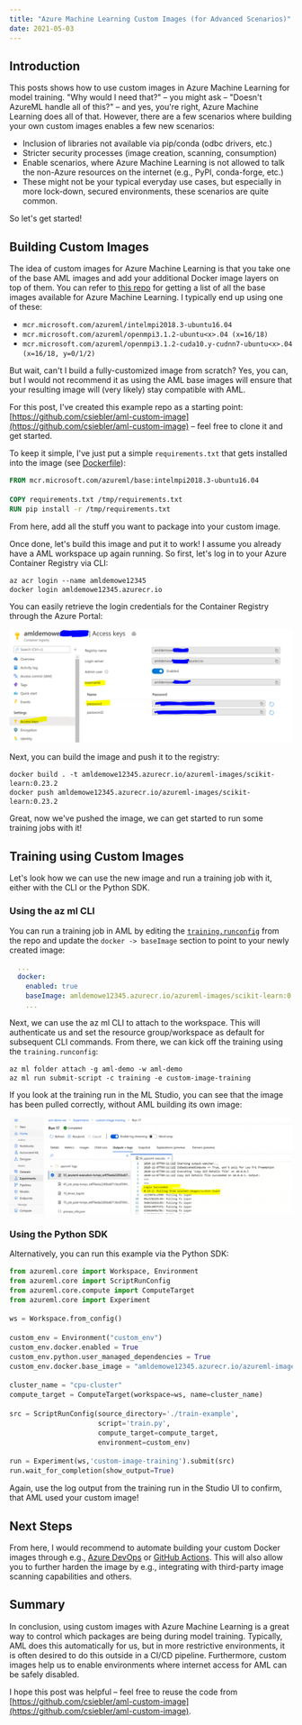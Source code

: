 ```yaml
---
title: "Azure Machine Learning Custom Images (for Advanced Scenarios)"
date: 2021-05-03
---
```

## Introduction

This posts shows how to use custom images in Azure Machine Learning for model training. "Why would I need that?" – you might ask – "Doesn't AzureML handle all of this?" – and yes, you're right, Azure Machine Learning does all of that. However, there are a few scenarios where building your own custom images enables a few new scenarios:

* Inclusion of libraries not available via pip/conda (odbc drivers, etc.)
* Stricter security processes (image creation, scanning, consumption)
* Enable scenarios, where Azure Machine Learning is not allowed to talk the non-Azure resources on the internet (e.g., PyPI, conda-forge, etc.)
* These might not be your typical everyday use cases, but especially in more lock-down, secured environments, these scenarios are quite common.

So let's get started!

## Building Custom Images

The idea of custom images for Azure Machine Learning is that you take one of the base AML images and add your additional Docker image layers on top of them. You can refer to [this repo](https://github.com/Azure/AzureML-Containers) for getting a list of all the base images available for Azure Machine Learning. I typically end up using one of these:

* `mcr.microsoft.com/azureml/intelmpi2018.3-ubuntu16.04`
* `mcr.microsoft.com/azureml/openmpi3.1.2-ubuntu<x>.04 (x=16/18)`
* `mcr.microsoft.com/azureml/openmpi3.1.2-cuda10.y-cudnn7-ubuntu<x>.04 (x=16/18, y=0/1/2)`

But wait, can't I build a fully-customized image from scratch? Yes, you can, but I would not recommend it as using the AML base images will ensure that your resulting image will (very likely) stay compatible with AML.

For this post, I've created this example repo as a starting point: [https://github.com/csiebler/aml-custom-image](https://github.com/csiebler/aml-custom-image) – feel free to clone it and get started.

To keep it simple, I've just put a simple `requirements.txt` that gets installed into the image (see [Dockerfile](https://github.com/csiebler/aml-custom-image/blob/main/Dockerfile)):

```Dockerfile
FROM mcr.microsoft.com/azureml/base:intelmpi2018.3-ubuntu16.04

COPY requirements.txt /tmp/requirements.txt
RUN pip install -r /tmp/requirements.txt
```

From here, add all the stuff you want to package into your custom image.

Once done, let's build this image and put it to work! I assume you already have a AML workspace up again running. So first, let's log in to your Azure Container Registry via CLI:

```console
az acr login --name amldemowe12345
docker login amldemowe12345.azurecr.io
```

You can easily retrieve the login credentials for the Container Registry through the Azure Portal:

![ACR credentials in Azure Portal](/images/acr_credentials.png "ACR credentials in Azure Portal")

Next, you can build the image and push it to the registry:

```console
docker build . -t amldemowe12345.azurecr.io/azureml-images/scikit-learn:0.23.2
docker push amldemowe12345.azurecr.io/azureml-images/scikit-learn:0.23.2
```

Great, now we've pushed the image, we can get started to run some training jobs with it!

## Training using Custom Images

Let's look how we can use the new image and run a training job with it, either with the CLI or the Python SDK.

### Using the az ml CLI
You can run a training job in AML by editing the [`training.runconfig`](https://github.com/csiebler/aml-custom-image/blob/main/training.runconfig) from the repo and update the `docker -> baseImage` section to point to your newly created image:

```yaml
  ...
  docker:
    enabled: true
    baseImage: amldemowe12345.azurecr.io/azureml-images/scikit-learn:0.23.2
    ...
```


Next, we can use the az ml CLI to attach to the workspace. This will authenticate us and set the resource group/workspace as default for subsequent CLI commands. From there, we can kick off the training using the `training.runconfig`:

```console
az ml folder attach -g aml-demo -w aml-demo
az ml run submit-script -c training -e custom-image-training
```

If you look at the training run in the ML Studio, you can see that the image has been pulled correctly, without AML building its own image:

![AzureML pulling our custom image](/images/pulling_custom_image.png "AzureML pulling our custom image")

### Using the Python SDK

Alternatively, you can run this example via the Python SDK:

```python
from azureml.core import Workspace, Environment
from azureml.core import ScriptRunConfig
from azureml.core.compute import ComputeTarget
from azureml.core import Experiment

ws = Workspace.from_config()

custom_env = Environment("custom_env")
custom_env.docker.enabled = True
custom_env.python.user_managed_dependencies = True
custom_env.docker.base_image = "amldemowe12345.azurecr.io/azureml-images/scikit-learn:0.23.2"

cluster_name = "cpu-cluster"
compute_target = ComputeTarget(workspace=ws, name=cluster_name)

src = ScriptRunConfig(source_directory='./train-example',
                      script='train.py',
                      compute_target=compute_target,
                      environment=custom_env)

run = Experiment(ws,'custom-image-training').submit(src)
run.wait_for_completion(show_output=True)
```

Again, use the log output from the training run in the Studio UI to confirm, that AML used your custom image!

## Next Steps
From here, I would recommend to automate building your custom Docker images through e.g., [Azure DevOps](https://azure.microsoft.com/en-us/services/devops/) or [GitHub Actions](https://docs.github.com/en/free-pro-team@latest/actions). This will also allow you to further harden the image by e.g., integrating with third-party image scanning capabilities and others.

## Summary
In conclusion, using custom images with Azure Machine Learning is a great way to control which packages are being during model training. Typically, AML does this automatically for us, but in more restrictive environments, it is often desired to do this outside in a CI/CD pipeline. Furthermore, custom images help us to enable environments where internet access for AML can be safely disabled.

I hope this post was helpful – feel free to reuse the code from [https://github.com/csiebler/aml-custom-image](https://github.com/csiebler/aml-custom-image).